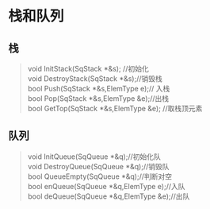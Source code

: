 # 栈和队列  
## 栈

>void InitStack(SqStack *&s); //初始化  
void DestroyStack(SqStack *&s);//销毁栈  
bool Push(SqStack *&s,ElemType e);// 入栈  
bool Pop(SqStack *&s,ElemType &e);//出栈  
bool GetTop(SqStack *&s,ElemType &e); //取栈顶元素  

## 队列
>void InitQueue(SqQueue *&q);//初始化队  
void DestroyQueue(SqQueue *&q);//销毁队  
bool QueueEmpty(SqQueue *&q);//判断对空    
bool enQueue(SqQueue *&q,ElemType e);//入队    
bool deQueue(SqQueue *&q,ElemType &e);//出队

